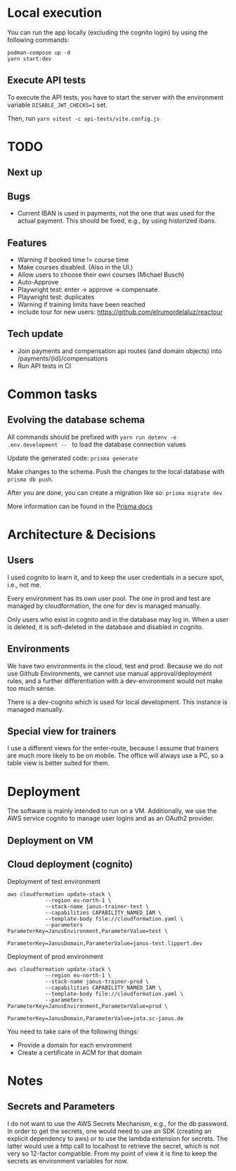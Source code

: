 # Local execution

You can run the app locally (excluding the cognito login) by using the following commands:

```shell
podman-compose up -d
yarn start:dev
```

## Execute API tests

To execute the API tests, you have to start the server with the environment variable
`DISABLE_JWT_CHECKS=1` set.

Then, run `yarn vitest -c api-tests/vite.config.js`

# TODO

## Next up

## Bugs

- Current IBAN is used in payments, not the one that was used for the actual
  payment. This should be fixed, e.g., by using historized ibans.

## Features

- Warning if booked time != course time
- Make courses disabled. (Also in the UI.)
- Allow users to choose their own courses (Michael Busch)
- Auto-Approve
- Playwright test: enter -> approve -> compensate.
- Playwright test: duplicates
- Warning if training limits have been reached
- include tour for new users: https://github.com/elrumordelaluz/reactour

## Tech update

- Join payments and compensation api routes (and domain objects) into /payments/{id}/compensations
- Run API tests in CI

# Common tasks

## Evolving the database schema

All commands should be prefixed with `yarn run dotenv -e .env.development -- ` to load the database connection values

Update the generated code: `prisma generate`

Make changes to the schema. Push the changes to the local database with `prisma db push`.

After you are done, you can create a migration like so: `prisma migrate dev`

More information can be found in
the [Prisma docs](https://www.prisma.io/docs/orm/prisma-migrate/workflows/prototyping-your-schema)

# Architecture & Decisions

## Users

I used cognito to learn it, and to keep the user credentials in a secure spot, i.e., not me.

Every environment has its own user pool. The one in prod and test are managed by cloudformation, the one for dev
is managed manually.

Only users who exist in cognito and in the database may log in. When a user is deleted, it is soft-deleted in the
database and disabled in cognito.

## Environments

We have two environments in the cloud, test and prod. Because we do not use Github Environments, we cannot use manual
approval/deployment rules, and a further differentiation with a dev-environment would not make too much sense.

There is a dev-cognito which is used for local development. This instance is managed manually.

## Special view for trainers

I use a different views for the enter-route, because I assume that trainers are much more likely to be on mobile.
The office will always use a PC, so a table view is better suited for them.

# Deployment

The software is mainly intended to run on a VM. Additionally, we use the AWS service cognito to manage user logins
and as an OAuth2 provider.

## Deployment on VM

## Cloud deployment (cognito)

Deployment of test environment

```shell
aws cloudformation update-stack \
            --region eu-north-1 \
            --stack-name janus-trainer-test \
            --capabilities CAPABILITY_NAMED_IAM \
            --template-body file://cloudformation.yaml \
            --parameters ParameterKey=JanusEnvironment,ParameterValue=test \
                         ParameterKey=JanusDomain,ParameterValue=janus-test.lippert.dev
```

Deployment of prod environment

```shell
aws cloudformation update-stack \
            --region eu-north-1 \
            --stack-name janus-trainer-prod \
            --capabilities CAPABILITY_NAMED_IAM \
            --template-body file://cloudformation.yaml \
            --parameters ParameterKey=JanusEnvironment,ParameterValue=prod \
                         ParameterKey=JanusDomain,ParameterValue=jota.sc-janus.de
```

You need to take care of the following things:

- Provide a domain for each environment
- Create a certificate in ACM for that domain

# Notes

## Secrets and Parameters

I do not want to use the AWS Secrets Mechanism, e.g., for the db password.
In order to get the secrets, one would need to use an SDK (creating an explicit dependency to aws)
or to use the lambda extension for secrets. The latter would use a http call to localhost to retrieve
the secret, which is not very so 12-factor compatible.
From my point of view it is fine to keep the secrets as environment variables for now.
